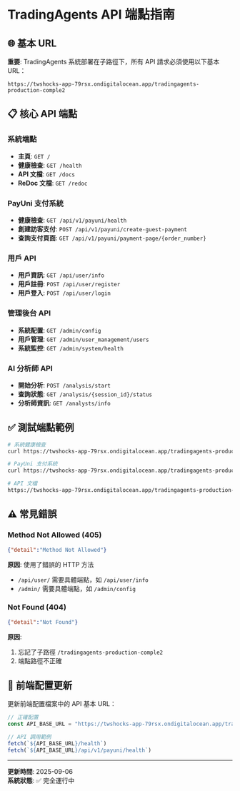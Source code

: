 # TradingAgents API 端點指南

## 🌐 **基本 URL**

**重要**: TradingAgents 系統部署在子路徑下，所有 API 請求必須使用以下基本 URL：

```
https://twshocks-app-79rsx.ondigitalocean.app/tradingagents-production-comple2
```

## 📋 **核心 API 端點**

### 系統端點
- **主頁**: `GET /`
- **健康檢查**: `GET /health`
- **API 文檔**: `GET /docs`
- **ReDoc 文檔**: `GET /redoc`

### PayUni 支付系統
- **健康檢查**: `GET /api/v1/payuni/health`
- **創建訪客支付**: `POST /api/v1/payuni/create-guest-payment`
- **查詢支付頁面**: `GET /api/v1/payuni/payment-page/{order_number}`

### 用戶 API
- **用戶資訊**: `GET /api/user/info`
- **用戶註冊**: `POST /api/user/register`
- **用戶登入**: `POST /api/user/login`

### 管理後台 API
- **系統配置**: `GET /admin/config`
- **用戶管理**: `GET /admin/user_management/users`
- **系統監控**: `GET /admin/system/health`

### AI 分析師 API
- **開始分析**: `POST /analysis/start`
- **查詢狀態**: `GET /analysis/{session_id}/status`
- **分析師資訊**: `GET /analysts/info`

## ✅ **測試端點範例**

```bash
# 系統健康檢查
curl https://twshocks-app-79rsx.ondigitalocean.app/tradingagents-production-comple2/health

# PayUni 支付系統
curl https://twshocks-app-79rsx.ondigitalocean.app/tradingagents-production-comple2/api/v1/payuni/health

# API 文檔
https://twshocks-app-79rsx.ondigitalocean.app/tradingagents-production-comple2/docs
```

## ⚠️ **常見錯誤**

### Method Not Allowed (405)
```json
{"detail":"Method Not Allowed"}
```

**原因**: 使用了錯誤的 HTTP 方法
- `/api/user/` 需要具體端點，如 `/api/user/info`
- `/admin/` 需要具體端點，如 `/admin/config`

### Not Found (404)
```json
{"detail":"Not Found"}
```

**原因**: 
1. 忘記了子路徑 `/tradingagents-production-comple2`
2. 端點路徑不正確

## 🔧 **前端配置更新**

更新前端配置檔案中的 API 基本 URL：

```javascript
// 正確配置
const API_BASE_URL = "https://twshocks-app-79rsx.ondigitalocean.app/tradingagents-production-comple2";

// API 調用範例
fetch(`${API_BASE_URL}/health`)
fetch(`${API_BASE_URL}/api/v1/payuni/health`)
```

---

**更新時間**: 2025-09-06  
**系統狀態**: ✅ 完全運行中
